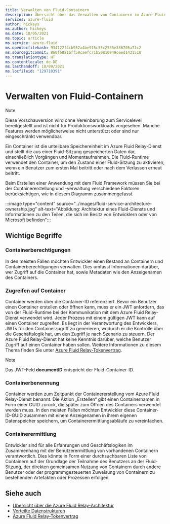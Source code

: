 ```yaml
---
title: Verwalten von Fluid-Containern
description: Übersicht über das Verwalten von Containern im Azure Fluid Relay-Dienst
services: azure-fluid
author: hickeys
ms.author: hickeys
ms.date: 10/05/2021
ms.topic: article
ms.service: azure-fluid
ms.openlocfilehash: 934122f4cb952a4be915c55c2555e336705a71c2
ms.sourcegitcommit: 860f6821bff59caefc71b50810949ceed1431510
ms.translationtype: HT
ms.contentlocale: de-DE
ms.lasthandoff: 10/09/2021
ms.locfileid: "129710391"
---
```

# <a name="managing-fluid-containers"></a>Verwalten von Fluid-Containern

> [!NOTE]
> Diese Vorschauversion wird ohne Vereinbarung zum Servicelevel bereitgestellt und ist nicht für Produktionsworkloads vorgesehen. Manche Features werden möglicherweise nicht unterstützt oder sind nur eingeschränkt verwendbar.

Ein Container ist die unteilbare Speichereinheit im Azure Fluid Relay-Dienst und stellt die aus einer Fluid-Sitzung gespeicherten Daten dar, einschließlich Vorgängen und Momentaufnahmen. Die Fluid-Runtime verwendet den Container, um den Zustand einer Fluid-Sitzung zu aktivieren, wenn ein Benutzer zum ersten Mal beitritt oder nach dem Verlassen erneut beitritt.

Beim Erstellen einer Anwendung mit dem Fluid Framework müssen Sie bei der Containererstellung und -verwaltung verschiedene Faktoren berücksichtigen, wie in diesem Diagramm zusammengefasst.

:::image type="content" source="../images/fluid-service-architecture-ownership.jpg" alt-text="Abbildung: Architektur eines Fluid-Diensts und Informationen zu den Teilen, die sich im Besitz von Entwicklern oder von Microsoft befinden":::

## <a name="key-concepts"></a>Wichtige Begriffe

### <a name="container-permissions"></a>Containerberechtigungen 

In den meisten Fällen möchten Entwickler einen Bestand an Containern und Containerberechtigungen verwalten. Dies umfasst Informationen darüber, wer Zugriff auf die Container hat, sowie Metadaten wie den Anzeigenamen des Containers.

### <a name="accessing-containers"></a>Zugreifen auf Container

Container werden über die Container-ID referenziert. Bevor ein Benutzer einen Container erstellen oder öffnen kann, muss er ein JWT anfordern, das von der Fluid-Runtime bei der Kommunikation mit dem Azure Fluid Relay-Dienst verwendet wird. Jeder Prozess mit einem gültigen JWT kann auf einen Container zugreifen. Es liegt in der Verantwortung des Entwicklers, JWTs für den Containerzugriff zu generieren, wodurch er die Kontrolle über die Geschäftslogik hat, um den Zugriff je nach Szenario zu steuern. Der Azure Fluid Relay-Dienst hat keine Kenntnis darüber, welche Benutzer Zugriff auf einen Container haben sollen. Weitere Informationen zu diesem Thema finden Sie unter [Azure Fluid Relay-Tokenvertrag](../how-tos/fluid-json-web-token.md).

> [!NOTE]
> Das JWT-Feld **documentID** entspricht der Fluid-Container-ID.

### <a name="container-naming"></a>Containerbenennung

Container werden zum Zeitpunkt der Containererstellung vom Azure Fluid Relay-Dienst benannt. Die Aktion „Erstellen“ gibt einen Containernamen in Form einer GUID zurück, die später zum Öffnen des Containers verwendet werden muss. In den meisten Fällen möchten Entwickler diese Container-ID-GUID zusammen mit einem Anzeigenamen in ihrem eigenen Datenspeicher speichern, um Containerermittlungsabläufe zu vereinfachen. 

### <a name="container-discovery"></a>Containerermittlung

Entwickler sind für alle Erfahrungen und Geschäftslogiken im Zusammenhang mit der Benutzerermittlung von vorhandenen Containern verantwortlich. Dies könnte in Form einer durchsuchbaren Liste von Containern auf der Grundlage der Teilnahme des Benutzers an der Fluid-Sitzung, der direkten gemeinsamen Nutzung von Containern durch andere Benutzer oder der programmgesteuerten Zuweisung von Containern zu bestehenden Artefakten oder Prozessen erfolgen.

## <a name="see-also"></a>Siehe auch

- [Übersicht über die Azure Fluid Relay-Architektur](architecture.md)
- [Verteilte Datenstrukturen](data-structures.md)
- [Azure Fluid Relay-Tokenvertrag](../how-tos/fluid-json-web-token.md)
